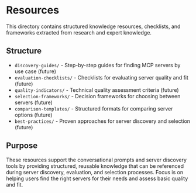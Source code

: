 # Resources

This directory contains structured knowledge resources, checklists, and frameworks extracted from research and expert knowledge.

## Structure

- `discovery-guides/` - Step-by-step guides for finding MCP servers by use case (future)
- `evaluation-checklists/` - Checklists for evaluating server quality and fit (future)
- `quality-indicators/` - Technical quality assessment criteria (future)
- `selection-frameworks/` - Decision frameworks for choosing between servers (future)
- `comparison-templates/` - Structured formats for comparing server options (future)
- `best-practices/` - Proven approaches for server discovery and selection (future)

## Purpose

These resources support the conversational prompts and server discovery tools by providing structured, reusable knowledge that can be referenced during server discovery, evaluation, and selection processes. Focus is on helping users find the right servers for their needs and assess basic quality and fit.